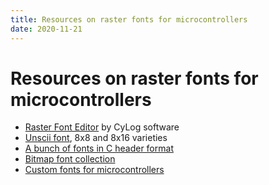 ```yaml
---
title: Resources on raster fonts for microcontrollers
date: 2020-11-21
---
```


# Resources on raster fonts for microcontrollers

- [Raster Font Editor](https://www.cylog.org/graphics/rasterfonteditor.jsp) by CyLog software
- [Unscii font](http://pelulamu.net/unscii/), 8x8 and 8x16 varieties
- [A bunch of fonts in C header format](https://github.com/dhepper/font8x8)
- [Bitmap font collection](https://github.com/Tecate/bitmap-fonts)
- [Custom fonts for microcontrollers](https://jared.geek.nz/2014/jan/custom-fonts-for-microcontrollers)
